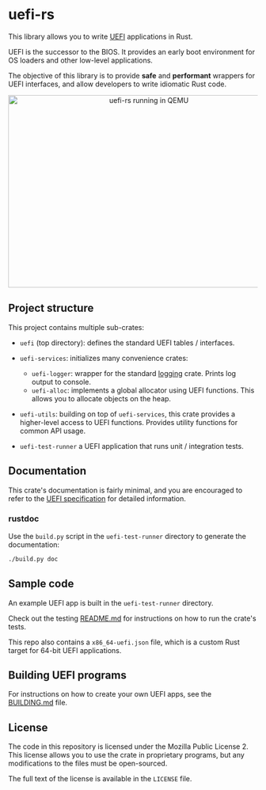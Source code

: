 # uefi-rs

This library allows you to write [UEFI][uefi] applications in Rust.

UEFI is the successor to the BIOS. It provides an early boot environment for OS loaders
and other low-level applications.

The objective of this library is to provide **safe** and **performant** wrappers for UEFI
interfaces, and allow developers to write idiomatic Rust code.

[uefi]: https://en.wikipedia.org/wiki/Unified_Extensible_Firmware_Interface

<p align="center">
  <img width="552px" height="389px" alt="uefi-rs running in QEMU" src="https://imgur.com/SFPSVuO.png"/>
</p>

## Project structure

This project contains multiple sub-crates:

- `uefi` (top directory): defines the standard UEFI tables / interfaces.

- `uefi-services`: initializes many convenience crates:
  - `uefi-logger`: wrapper for the standard [logging](https://github.com/rust-lang-nursery/log) crate. Prints log output to console.
  - `uefi-alloc`: implements a global allocator using UEFI functions. This allows you to allocate objects on the heap.

- `uefi-utils`: building on top of `uefi-services`, this crate provides a higher-level access to UEFI functions.
  Provides utility functions for common API usage.

- `uefi-test-runner` a UEFI application that runs unit / integration tests.

## Documentation

This crate's documentation is fairly minimal, and you are encouraged to refer to
the [UEFI specification][spec] for detailed information.

[spec]: http://www.uefi.org/specifications

### rustdoc

Use the `build.py` script in the `uefi-test-runner` directory to generate the documentation:

```sh
./build.py doc
```

## Sample code

An example UEFI app is built in the `uefi-test-runner` directory.

Check out the testing [README.md](uefi-test-runner/README.md) for instructions on how to run the crate's tests.

This repo also contains a `x86_64-uefi.json` file, which is a custom Rust target for 64-bit UEFI applications.

## Building UEFI programs

For instructions on how to create your own UEFI apps, see the [BUILDING.md](BUILDING.md) file.

## License

The code in this repository is licensed under the Mozilla Public License 2.
This license allows you to use the crate in proprietary programs, but any modifications to the files must be open-sourced.

The full text of the license is available in the `LICENSE` file.
